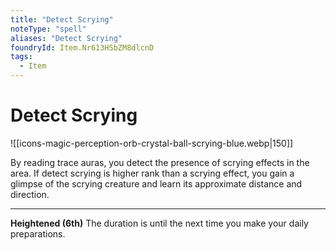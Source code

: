 ```yaml
---
title: "Detect Scrying"
noteType: "spell"
aliases: "Detect Scrying"
foundryId: Item.Nr613HSbZM8dlcnD
tags:
  - Item
---
```


# Detect Scrying
![[icons-magic-perception-orb-crystal-ball-scrying-blue.webp|150]]

By reading trace auras, you detect the presence of scrying effects in the area. If detect scrying is higher rank than a scrying effect, you gain a glimpse of the scrying creature and learn its approximate distance and direction.

* * *

**Heightened (6th)** The duration is until the next time you make your daily preparations.
